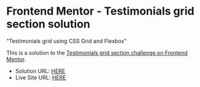 # Frontend Mentor - Testimonials grid section solution

"Testimonials grid using CSS Grid and Flexbox"

This is a solution to the [Testimonials grid section challenge on Frontend Mentor](https://www.frontendmentor.io/challenges/testimonials-grid-section-Nnw6J7Un7).

- Solution URL: [HERE](https://www.frontendmentor.io/solutions/testimonials-grid-section-css-grid-and-flexbox-PFXZ_5eAr)
- Live Site URL: [HERE](https://jmolinamelgarejo.github.io/Frontend-Mentor-testimonials-grid/)
